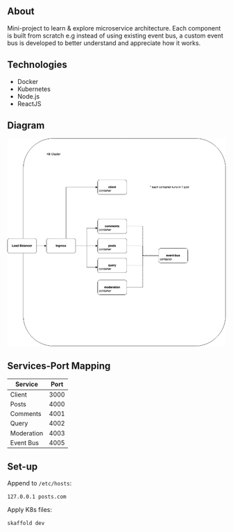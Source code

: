 ## About

Mini-project to learn & explore microservice architecture.
Each component is built from scratch e.g instead of using existing event bus, a custom event bus is developed to better understand and appreciate how it works.

## Technologies

- Docker
- Kubernetes
- Node.js
- ReactJS

## Diagram

![](diagram.png "Diagram")

## Services-Port Mapping

| Service    | Port |
| ---------- | ---- |
| Client     | 3000 |
| Posts      | 4000 |
| Comments   | 4001 |
| Query      | 4002 |
| Moderation | 4003 |
| Event Bus  | 4005 |

## Set-up

Append to `/etc/hosts`:

```
127.0.0.1 posts.com
```

Apply K8s files:

```
skaffold dev
```
